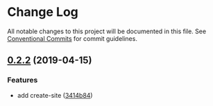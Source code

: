 # Change Log

All notable changes to this project will be documented in this file.
See [Conventional Commits](https://conventionalcommits.org) for commit guidelines.

## [0.2.2](https://github.com/egoist/saber/compare/create-blog@0.2.1...create-blog@0.2.2) (2019-04-15)

### Features

- add create-site ([3414b84](https://github.com/egoist/saber/commit/3414b84))
